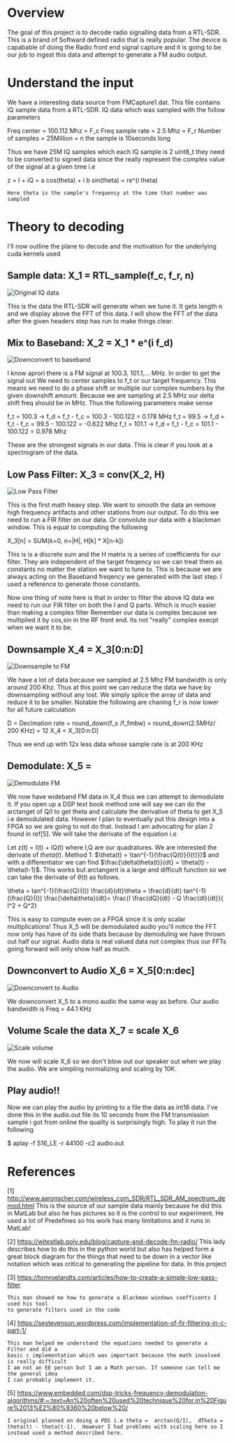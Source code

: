 # Overview 

The goal of this project is to decode radio signalling data from a RTL-SDR. This is a brand
of Softward defined radio that is really popular. The device is capabable of doing the 
Radio front end signal capture and it is going to be our job to ingest this data and attempt
to generate a FM audio output. 

# Understand the input

We have a interesting data source from FMCapture1.dat. This file contains IQ sample data
from a RTL-SDR. IQ data which was sampled with the follow parameters

Freq center = 100.112 Mhz  = F_c
Freq sample rate = 2.5 Mhz = F_r
Number of samples = 25Million = n     the sample is 10seconds long

Thus we have 25M IQ samples which each IQ sample is 2 uint8_t they need to be converted
to signed data since the really represent the complex value of the signal at a given time
i.e 

z = I + iQ = a cos(theta) + i b sin(theta) = re^(i theta)

    Here theta is the sample's frequency at the time that number was sampled

# Theory to decoding

I'll now outline the plane to decode and the motivation for the underlying cuda kernels used

## Sample data:  X_1 = RTL_sample(f_c, f_r, n) 
![Original IQ data](./data/fft_odata.png)

This is the data the RTL-SDR will generate when we tune it. It gets length n and we display
above the FFT of this data. I will show the FFT of the data after the given headers step
has run to make things clear.

## Mix to Baseband: X_2 = X_1 * e^(i f_d)   
![Downconvert to baseband](./data/fft_shiftdata.png)

I know aprori there is a FM signal at 100.3, 101.1,... MHz. In order to get the signal out
We need to center samples to f_t or our target frequency. This means we need to do a phase
shift or multiple our complex numbers by the given downshift amount. Because we are sampling
at 2.5 MHz our delta shift freq should be in MHz. 
 Thus the following parameters make sense

f_t = 100.3 ->  f_d = f_t - f_c  =  100.3 - 100.122 =  0.178 MHz 
f_t =  99.5 ->  f_d = f_t - f_c  =   99.5 - 100.122 = -0.622 Mhz
f_t = 101.1 ->  f_d = f_t - f_c  =  101.1 - 100.122 =  0.978 Mhz

These are the strongest signals in our data. This is clear if you look at a spectrogram of 
the data. 

## Low Pass Filter:  X_3 = conv(X_2, H)
![Low Pass Filter](./data/filter_data.png)

This is the first math heavy step. We want to smooth the data an remove high frequency
artifacts and other stations from our output. To do this we need to run a FIR filter on our
data. Or convolute our data with a blackman window. This is equal to computing the following

X_3[n] = SUM(k=0, n=|H|, H[k] * X[n-k])

This is is a discrete sum and the H matrix is a series of coefficients for our filter. They 
are independent of the target freqency so we can treat them as constants no matter the station
we want to tune to. This is because we are always acting on the Baseband freqency we generated
with the last step. I used a reference to generate those constants. 

Now one thing of note here is that in order to filter the above IQ data we need to run
our FIR filter on both the I and Q parts. Which is much easier than making a complex filter
Remember our data is complex because we multiplied it by cos,sin in the RF front end. Its not
"really" complex execpt when we want it to be. 

## Downsample  X_4 = X_3[0:n:D]
![Downsample to FM](./data/decimateComplex.png)

We have a lot of data because we sampled at 2.5 Mhz FM bandwidth is only around 200 Khz. Thus
at this point we can reduce the data we have by downsampling without any lost. We simply splice
the array of data and reduce it to be smaller. Notable the following are chaning f_r is now 
lower for all future calculation

D = Decimation rate = round_down(f_s /f_fmbw) =  round_down(2.5MHz/ 200 KHz) = 12
X_4 = X_3[0:n:D]

Thus we end up with 12x less data whose sample rate is at 200 KHz

## Demodulate:  X_5 = 
![Demodulate FM](./data/demodulate_real.png)

We now have wideband FM data in X_4 thus we can attempt to demodulate it. If you open
up a DSP text book method one will say we can do the arctanget of Q/I to get theta and
calculate the derivative of theta to get X_5 i.e demodulated data. However I plan to 
eventually put this design into a FPGA so we are going to not do that. Instead I am 
advocating for plan 2 found in ref[5]. We will take the derivate of the equation i.e

Let z(t) = I(t) + iQ(t)   where I,Q are our quadratures.  We are interested the derivate of $theta(t)$. Method 1:     $\theta(t) = \tan^{-1}(\frac{Q(t)}{I{t}})$  and with a differentiator we can find $\frac{\delta\theta(t)}{dt} = \theta(t) - \theta(t-1)$.  This works but arctangent is a large and difficult function so we can take the derivate of $\theta(t)$ as follows.

\theta = tan^{-1}(\frac{Q}{I}) 
\frac{d}{dt}\theta = \frac{d}{dt} tan^{-1}(\frac{Q}{I})
\frac{\delta\theta}{dt}=  \frac{I \frac{dQ}{dt}  - Q \frac{dI}{dt}}{ I^2  + Q^2} 

This is easy to compute even on a FPGA since it is only scalar multiplications! Thus X_5 
will be demodulated audio you'll notice the FFT now only has have of its side thats because
by demoduling we have thrown out half our signal. Audio data is real valued data not 
complex thus our FFTs going forward will only show half as much. 

## Downconvert to Audio X_6 = X_5[0:n:dec]
![Downconvert to Audio](./data/decimateReal.png)

We downconvert X_5 to a mono audio the same way as before. Our audio bandwidth 
is Freq = 44.1 KHz


## Volume Scale the data   X_7  = scale X_6 
![Scale volume](./data/VolumeScaleReal.png)

We now will scale X_6 so we don't blow out our speaker out when we play the audio. 
We are simpling normalizing and scaling by 10K.

## Play audio!!

Now we can play the audio by printing to a file the data as int16 data. I've done this
in the audio.out file its 10 seconds from the FM transmission sample i got from online
the quality is surprisingly high. To play it run the following

$ aplay -f S16_LE -r 44100 -c2 audio.out





# References 
[1] http://www.aaronscher.com/wireless_com_SDR/RTL_SDR_AM_spectrum_demod.html
    This is the source of our sample data mainly because he did this in MatLab
    but also he has pictures so it is the control to our experiment. He used a lot of
    Predefines so his work has many limitations and it runs in MatLab!

[2] https://witestlab.poly.edu/blog/capture-and-decode-fm-radio/
    This lady describes how to do this in the python world but also has helped form a 
    great block diagram for the things that need to be down in a vector like notation
    which was critical to generating the pipeline for data. In this project

[3] https://tomroelandts.com/articles/how-to-create-a-simple-low-pass-filter

    This man showed me how to generate a Blackman windows coefficents I used his tool
    to generate filters used in the code

[4] https://sestevenson.wordpress.com/implementation-of-fir-filtering-in-c-part-1/

    This man helped me understand the equations needed to generate a Filter and did a 
    basic c implementation which was important because the math involved is really difficult
    I am not an EE person but I am a Math person. If someone can tell me the general idea
    I can probably implement it. 

[5]  https://www.embedded.com/dsp-tricks-frequency-demodulation-algorithms/#:~:text=An%20often%20used%20technique%20for,in%20Figure%2013%E2%80%9360%20below%20/ 

    I original planned on doing a PDS i.e theta =  arctan(Q/I),  dTheta = theta(t) - theta(t-1).  However I had problems with scaling here so I instead used a method described here.
